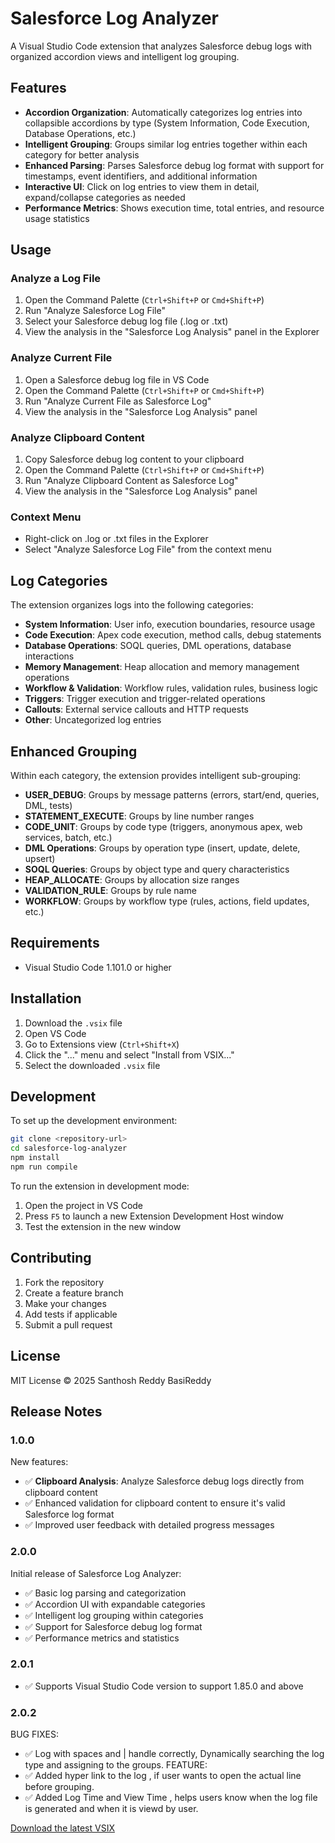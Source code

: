 # Salesforce Log Analyzer

A Visual Studio Code extension that analyzes Salesforce debug logs with organized accordion views and intelligent log grouping.

## Features

- **Accordion Organization**: Automatically categorizes log entries into collapsible accordions by type (System Information, Code Execution, Database Operations, etc.)
- **Intelligent Grouping**: Groups similar log entries together within each category for better analysis
- **Enhanced Parsing**: Parses Salesforce debug log format with support for timestamps, event identifiers, and additional information
- **Interactive UI**: Click on log entries to view them in detail, expand/collapse categories as needed
- **Performance Metrics**: Shows execution time, total entries, and resource usage statistics

## Usage

### Analyze a Log File
1. Open the Command Palette (`Ctrl+Shift+P` or `Cmd+Shift+P`)
2. Run "Analyze Salesforce Log File"
3. Select your Salesforce debug log file (.log or .txt)
4. View the analysis in the "Salesforce Log Analysis" panel in the Explorer

### Analyze Current File
1. Open a Salesforce debug log file in VS Code
2. Open the Command Palette (`Ctrl+Shift+P` or `Cmd+Shift+P`)
3. Run "Analyze Current File as Salesforce Log"
4. View the analysis in the "Salesforce Log Analysis" panel

### Analyze Clipboard Content
1. Copy Salesforce debug log content to your clipboard
2. Open the Command Palette (`Ctrl+Shift+P` or `Cmd+Shift+P`)
3. Run "Analyze Clipboard Content as Salesforce Log"
4. View the analysis in the "Salesforce Log Analysis" panel

### Context Menu
- Right-click on .log or .txt files in the Explorer
- Select "Analyze Salesforce Log File" from the context menu

## Log Categories

The extension organizes logs into the following categories:

- **System Information**: User info, execution boundaries, resource usage
- **Code Execution**: Apex code execution, method calls, debug statements
- **Database Operations**: SOQL queries, DML operations, database interactions
- **Memory Management**: Heap allocation and memory management operations
- **Workflow & Validation**: Workflow rules, validation rules, business logic
- **Triggers**: Trigger execution and trigger-related operations
- **Callouts**: External service callouts and HTTP requests
- **Other**: Uncategorized log entries

## Enhanced Grouping

Within each category, the extension provides intelligent sub-grouping:

- **USER_DEBUG**: Groups by message patterns (errors, start/end, queries, DML, tests)
- **STATEMENT_EXECUTE**: Groups by line number ranges
- **CODE_UNIT**: Groups by code type (triggers, anonymous apex, web services, batch, etc.)
- **DML Operations**: Groups by operation type (insert, update, delete, upsert)
- **SOQL Queries**: Groups by object type and query characteristics
- **HEAP_ALLOCATE**: Groups by allocation size ranges
- **VALIDATION_RULE**: Groups by rule name
- **WORKFLOW**: Groups by workflow type (rules, actions, field updates, etc.)

## Requirements

- Visual Studio Code 1.101.0 or higher

## Installation

1. Download the `.vsix` file
2. Open VS Code
3. Go to Extensions view (`Ctrl+Shift+X`)
4. Click the "..." menu and select "Install from VSIX..."
5. Select the downloaded `.vsix` file

## Development

To set up the development environment:

```bash
git clone <repository-url>
cd salesforce-log-analyzer
npm install
npm run compile
```

To run the extension in development mode:
1. Open the project in VS Code
2. Press `F5` to launch a new Extension Development Host window
3. Test the extension in the new window

## Contributing

1. Fork the repository
2. Create a feature branch
3. Make your changes
4. Add tests if applicable
5. Submit a pull request

## License

MIT License © 2025 Santhosh Reddy BasiReddy


## Release Notes

### 1.0.0

New features:
- ✅ **Clipboard Analysis**: Analyze Salesforce debug logs directly from clipboard content
- ✅ Enhanced validation for clipboard content to ensure it's valid Salesforce log format
- ✅ Improved user feedback with detailed progress messages

### 2.0.0

Initial release of Salesforce Log Analyzer:
- ✅ Basic log parsing and categorization
- ✅ Accordion UI with expandable categories
- ✅ Intelligent log grouping within categories
- ✅ Support for Salesforce debug log format
- ✅ Performance metrics and statistics

### 2.0.1

- ✅ Supports Visual Studio Code version to support 1.85.0 and above

### 2.0.2
BUG FIXES: 
- ✅ Log with spaces and | handle correctly, Dynamically searching the log type and assigning to the groups. 
FEATURE: 
- ✅ Added hyper link to the log , if user wants to open the actual line before grouping. 
- ✅ Added Log Time and View Time , helps users know when the log file is generated and when it is viewd by user. 

[Download the latest VSIX](https://marketplace.visualstudio.com/_apis/public/gallery/publishers/supercooltools/vsextensions/salesforce-log-analyzer/2.0.2/vspackage)
